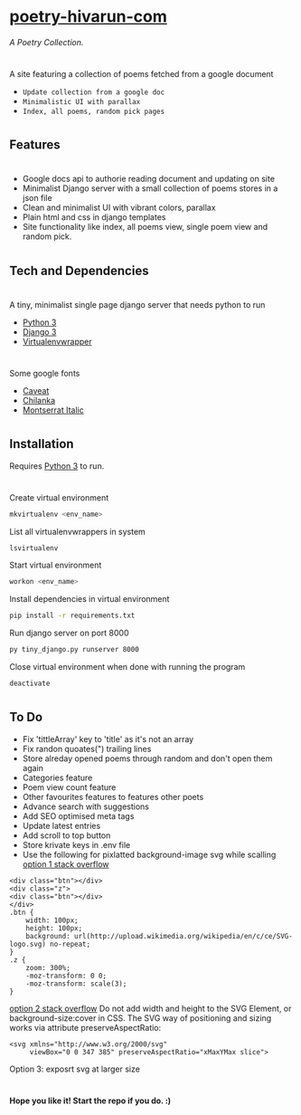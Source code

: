 # [poetry-hivarun-com](poetry.hivarun.com)

###### _A Poetry Collection._

#

A site featuring a collection of poems fetched from a google document

-   `Update collection from a google doc`
-   `Minimalistic UI with parallax`
-   `Index, all poems, random pick pages`

#

## Features

#

-   Google docs api to authorie reading document and updating on site
-   Minimalist Django server with a small collection of poems stores in a json file
-   Clean and minimalist UI with vibrant colors, parallax
-   Plain html and css in django templates
-   Site functionality like index, all poems view, single poem view and random pick.

#

## Tech and Dependencies

#

A tiny, minimalist single page django server that needs python to run

-   [Python 3](https://www.python.org/download/releases/3.0/)
-   [Django 3](https://www.djangoproject.com/)
-   [Virtualenvwrapper](pypi.org/project/virtualenvwrapper)

#

Some google fonts

-   [Caveat](https://fonts.google.com/specimen/Caveat)
-   [Chilanka](https://fonts.google.com/specimen/Chilank)
-   [Montserrat Italic](https://fonts.google.com/specimen/Montserrat?query=Mont)

#

## Installation

Requires [Python 3](python.org) to run.

#

Create virtual environment

```sh
mkvirtualenv <env_name>
```

List all virtualenvwrappers in system

```sh
lsvirtualenv
```

Start virtual environment

```sh
workon <env_name>
```

Install dependencies in virtual environment

```sh
pip install -r requirements.txt
```

Run django server on port 8000

```sh
py tiny_django.py runserver 8000
```

Close virtual environment when done with running the program

```sh
deactivate
```

#

## To Do

-   Fix 'tittleArray' key to 'title' as it's not an array
-   Fix randon quoates(") trailing lines
-   Store alreday opened poems through random and don't open them again
-   Categories feature
-   Poem view count feature
-   Other favourites features to features other poets
-   Advance search with suggestions
-   Add SEO optimised meta tags
-   Update latest entries
-   Add scroll to top button
-   Store krivate keys in .env file
-   Use the following for pixlatted background-image svg while scalling
    [option 1 stack overflow](https://stackoverflow.com/questions/11856161/using-svg-as-css3-background-image-with-scaling)

```
<div class="btn"></div>
<div class="z">
<div class="btn"></div>
</div>
.btn {
    width: 100px;
    height: 100px;
    background: url(http://upload.wikimedia.org/wikipedia/en/c/ce/SVG-logo.svg) no-repeat;
}
.z {
    zoom: 300%;
    -moz-transform: 0 0;
    -moz-transform: scale(3);
}
```

[option 2 stack overflow](https://stackoverflow.com/questions/50209072/svg-background-image-scaling-issue)
Do not add width and height to the SVG Element, or background-size:cover in CSS. The SVG way of positioning and sizing works via attribute preserveAspectRatio:

```
<svg xmlns="http://www.w3.org/2000/svg"
     viewBox="0 0 347 385" preserveAspectRatio="xMaxYMax slice">
```

Option 3: exposrt svg at larger size

#

#

**Hope you like it! Start the repo if you do. :)**
